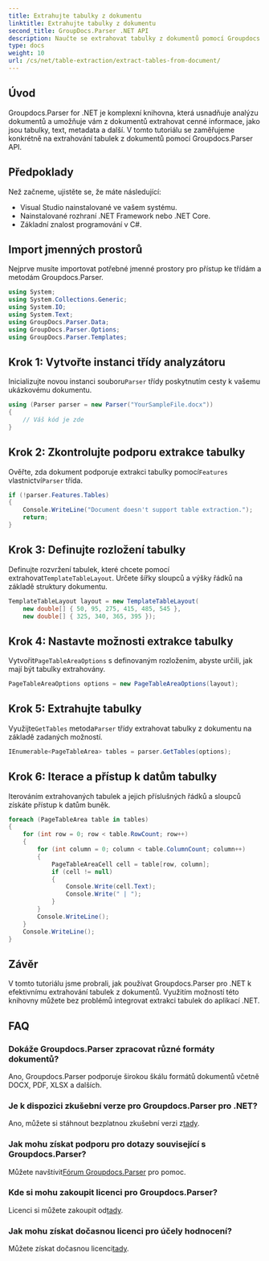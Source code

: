 ```yaml
---
title: Extrahujte tabulky z dokumentu
linktitle: Extrahujte tabulky z dokumentu
second_title: GroupDocs.Parser .NET API
description: Naučte se extrahovat tabulky z dokumentů pomocí Groupdocs.Parser for .NET. Postupujte podle podrobného průvodce integrací této funkce.
type: docs
weight: 10
url: /cs/net/table-extraction/extract-tables-from-document/
---
```

## Úvod
Groupdocs.Parser for .NET je komplexní knihovna, která usnadňuje analýzu dokumentů a umožňuje vám z dokumentů extrahovat cenné informace, jako jsou tabulky, text, metadata a další. V tomto tutoriálu se zaměřujeme konkrétně na extrahování tabulek z dokumentů pomocí Groupdocs.Parser API.
## Předpoklady
Než začneme, ujistěte se, že máte následující:
- Visual Studio nainstalované ve vašem systému.
- Nainstalované rozhraní .NET Framework nebo .NET Core.
- Základní znalost programování v C#.

## Import jmenných prostorů
Nejprve musíte importovat potřebné jmenné prostory pro přístup ke třídám a metodám Groupdocs.Parser.
```csharp
using System;
using System.Collections.Generic;
using System.IO;
using System.Text;
using GroupDocs.Parser.Data;
using GroupDocs.Parser.Options;
using GroupDocs.Parser.Templates;
```
## Krok 1: Vytvořte instanci třídy analyzátoru
 Inicializujte novou instanci souboru`Parser` třídy poskytnutím cesty k vašemu ukázkovému dokumentu.
```csharp
using (Parser parser = new Parser("YourSampleFile.docx"))
{
    // Váš kód je zde
}
```
## Krok 2: Zkontrolujte podporu extrakce tabulky
 Ověřte, zda dokument podporuje extrakci tabulky pomocí`Features` vlastnictví`Parser` třída.
```csharp
if (!parser.Features.Tables)
{
    Console.WriteLine("Document doesn't support table extraction.");
    return;
}
```
## Krok 3: Definujte rozložení tabulky
Definujte rozvržení tabulek, které chcete pomocí extrahovat`TemplateTableLayout`. Určete šířky sloupců a výšky řádků na základě struktury dokumentu.
```csharp
TemplateTableLayout layout = new TemplateTableLayout(
    new double[] { 50, 95, 275, 415, 485, 545 },
    new double[] { 325, 340, 365, 395 });
```
## Krok 4: Nastavte možnosti extrakce tabulky
 Vytvořit`PageTableAreaOptions` s definovaným rozložením, abyste určili, jak mají být tabulky extrahovány.
```csharp
PageTableAreaOptions options = new PageTableAreaOptions(layout);
```
## Krok 5: Extrahujte tabulky
 Využijte`GetTables` metoda`Parser` třídy extrahovat tabulky z dokumentu na základě zadaných možností.
```csharp
IEnumerable<PageTableArea> tables = parser.GetTables(options);
```
## Krok 6: Iterace a přístup k datům tabulky
Iterováním extrahovaných tabulek a jejich příslušných řádků a sloupců získáte přístup k datům buněk.
```csharp
foreach (PageTableArea table in tables)
{
    for (int row = 0; row < table.RowCount; row++)
    {
        for (int column = 0; column < table.ColumnCount; column++)
        {
            PageTableAreaCell cell = table[row, column];
            if (cell != null)
            {
                Console.Write(cell.Text);
                Console.Write(" | ");
            }
        }
        Console.WriteLine();
    }
    Console.WriteLine();
}
```
## Závěr
V tomto tutoriálu jsme probrali, jak používat Groupdocs.Parser pro .NET k efektivnímu extrahování tabulek z dokumentů. Využitím možností této knihovny můžete bez problémů integrovat extrakci tabulek do aplikací .NET.

## FAQ
### Dokáže Groupdocs.Parser zpracovat různé formáty dokumentů?
Ano, Groupdocs.Parser podporuje širokou škálu formátů dokumentů včetně DOCX, PDF, XLSX a dalších.
### Je k dispozici zkušební verze pro Groupdocs.Parser pro .NET?
 Ano, můžete si stáhnout bezplatnou zkušební verzi z[tady](https://releases.groupdocs.com/).
### Jak mohu získat podporu pro dotazy související s Groupdocs.Parser?
 Můžete navštívit[Fórum Groupdocs.Parser](https://forum.groupdocs.com/c/parser/17) pro pomoc.
### Kde si mohu zakoupit licenci pro Groupdocs.Parser?
 Licenci si můžete zakoupit od[tady](https://purchase.groupdocs.com/buy).
### Jak mohu získat dočasnou licenci pro účely hodnocení?
 Můžete získat dočasnou licenci[tady](https://purchase.groupdocs.com/temporary-license/).
